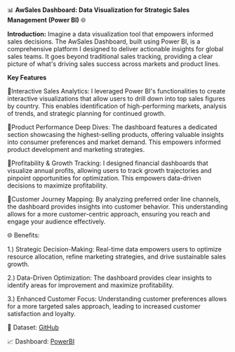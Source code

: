 📊 **AwSales Dashboard: Data Visualization for Strategic Sales Management (Power BI)** 🌐

**Introduction:**
Imagine a data visualization tool that empowers informed sales decisions. The AwSales Dashboard, built using Power BI, is a comprehensive platform I designed to deliver actionable insights for global sales teams. It goes beyond traditional sales tracking, providing a clear picture of what's driving sales success across markets and product lines.

**Key Features**

📌Interactive Sales Analytics: I leveraged Power BI's functionalities to create interactive visualizations that allow users to drill down into top sales figures by country. This enables identification of high-performing markets, analysis of trends, and strategic planning for continued growth. 

📌Product Performance Deep Dives: The dashboard features a dedicated section showcasing the highest-selling products, offering valuable insights into consumer preferences and market demand. This empowers informed product development and marketing strategies. 

📌Profitability & Growth Tracking: I designed financial dashboards that visualize annual profits, allowing users to track growth trajectories and pinpoint opportunities for optimization. This empowers data-driven decisions to maximize profitability. 

📌Customer Journey Mapping: By analyzing preferred order line channels, the dashboard provides insights into customer behavior. This understanding allows for a more customer-centric approach, ensuring you reach and engage your audience effectively. 

🌐 Benefits:

1.) Strategic Decision-Making: Real-time data empowers users to optimize resource allocation, refine marketing strategies, and drive sustainable sales growth. 

2.) Data-Driven Optimization: The dashboard provides clear insights to identify areas for improvement and maximize profitability. 

3.) Enhanced Customer Focus: Understanding customer preferences allows for a more targeted sales approach, leading to increased customer satisfaction and loyalty. 


📖 Dataset: [GitHub](https://github.com/microsoft/powerbi-desktop-samples/blob/main/AdventureWorks%20Sales%20Sample/AdventureWorks%20Sales.xlsx)

📈 Dashboard: [PowerBI](https://github.com/Aldosee/Data-Analyst-Portfolio/blob/main/Sales%26Finance/Aw%20DataViz.png)

